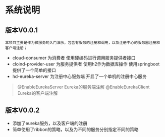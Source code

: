 # 系统说明
## 版本V0.0.1
    本项目主要是作为微服务的入门演示，包含有服务的注册和调用，以及注册中心的服务器注册和客户端注册；

- cloud-consumer 为消费者
   使用硬编码进行调用服务提供者接口
- cloind-provider-user 为服务提供者
    使用h2作为数据库操作
    使用springboot提供了一个简单的接口
- hd-eureka-server 为注册中心服务端
    开启了一个单机的注册中心服务

> @EnableEurekaServer Eureka的服务端注解
> @EnableEurekaClient Eureka的客户端注解

## 版本V0.0.2
- 添加了eureka服务，以及客户端的注册
- 简单使用了ribbon的策略，以及为不同的服务分别指定不同的策略
